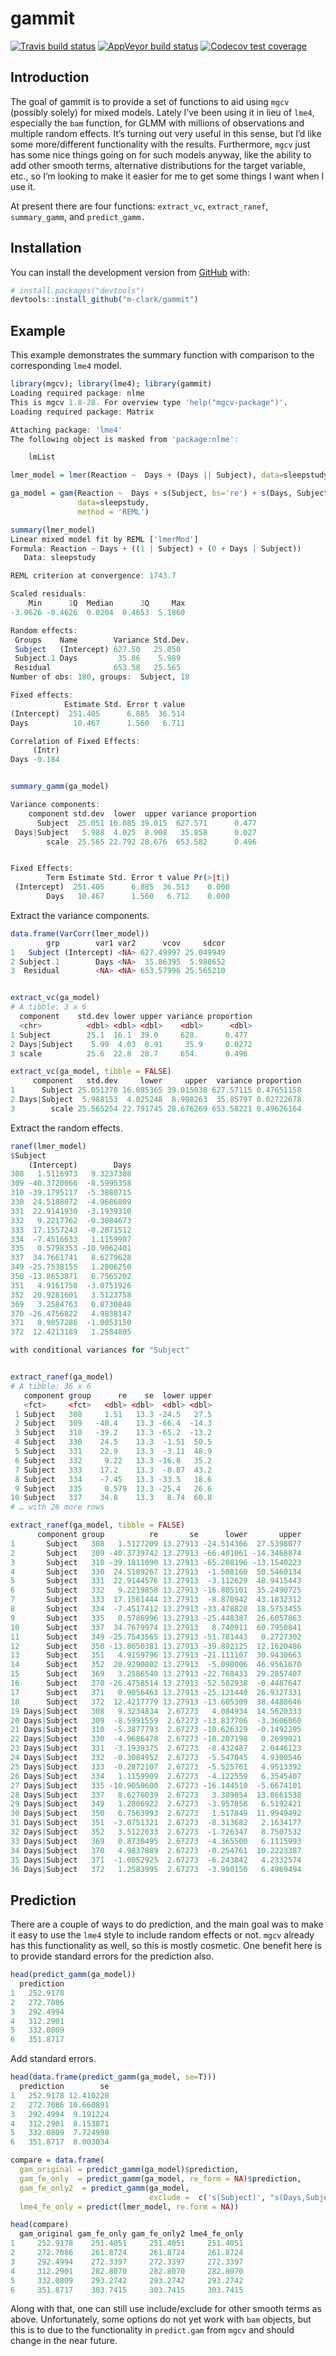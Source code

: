 
<!-- README.md is generated from README.Rmd. Please edit that file -->

# gammit

<!-- badges: start -->

[![Travis build
status](https://travis-ci.org/m-clark/gammit.svg?branch=master)](https://travis-ci.org/m-clark/gammit)
[![AppVeyor build
status](https://ci.appveyor.com/api/projects/status/github/m-clark/gammit?branch=master&svg=true)](https://ci.appveyor.com/project/m-clark/gammit)
[![Codecov test
coverage](https://codecov.io/gh/m-clark/gammit/branch/master/graph/badge.svg)](https://codecov.io/gh/m-clark/gammit?branch=master)
<!-- badges: end -->

## Introduction

The goal of gammit is to provide a set of functions to aid using `mgcv`
(possibly solely) for mixed models. Lately I’ve been using it in lieu of
`lme4`, especially the `bam` function, for GLMM with millions of
observations and multiple random effects. It’s turning out very useful
in this sense, but I’d like some more/different functionality with the
results. Furthermore, `mgcv` just has some nice things going on for such
models anyway, like the ability to add other smooth terms, alternative
distributions for the target variable, etc., so I’m looking to make it
easier for me to get some things I want when I use it.

At present there are four functions: `extract_vc`, `extract_ranef`,
`summary_gamm`, and `predict_gamm.`

## Installation

You can install the development version from
[GitHub](https://github.com/) with:

``` r
# install.packages("devtools")
devtools::install_github("m-clark/gammit")
```

## Example

This example demonstrates the summary function with comparison to the
corresponding `lme4` model.

``` r
library(mgcv); library(lme4); library(gammit)
Loading required package: nlme
This is mgcv 1.8-28. For overview type 'help("mgcv-package")'.
Loading required package: Matrix

Attaching package: 'lme4'
The following object is masked from 'package:nlme':

    lmList

lmer_model = lmer(Reaction ~  Days + (Days || Subject), data=sleepstudy)

ga_model = gam(Reaction ~  Days + s(Subject, bs='re') + s(Days, Subject, bs='re'),
               data=sleepstudy,
               method = 'REML')

summary(lmer_model)
Linear mixed model fit by REML ['lmerMod']
Formula: Reaction ~ Days + ((1 | Subject) + (0 + Days | Subject))
   Data: sleepstudy

REML criterion at convergence: 1743.7

Scaled residuals: 
    Min      1Q  Median      3Q     Max 
-3.9626 -0.4626  0.0204  0.4653  5.1860 

Random effects:
 Groups    Name        Variance Std.Dev.
 Subject   (Intercept) 627.50   25.050  
 Subject.1 Days         35.86    5.989  
 Residual              653.58   25.565  
Number of obs: 180, groups:  Subject, 18

Fixed effects:
            Estimate Std. Error t value
(Intercept)  251.405      6.885  36.514
Days          10.467      1.560   6.711

Correlation of Fixed Effects:
     (Intr)
Days -0.184


summary_gamm(ga_model)

Variance components:
    component std.dev  lower  upper variance proportion
      Subject  25.051 16.085 39.015  627.571      0.477
 Days|Subject   5.988  4.025  8.908   35.858      0.027
        scale  25.565 22.792 28.676  653.582      0.496


Fixed Effects:
        Term Estimate Std. Error t value Pr(>|t|)
 (Intercept)  251.405      6.885  36.513    0.000
        Days   10.467      1.560   6.712    0.000
```

Extract the variance components.

``` r
data.frame(VarCorr(lmer_model))
        grp        var1 var2      vcov     sdcor
1   Subject (Intercept) <NA> 627.49997 25.049949
2 Subject.1        Days <NA>  35.86395  5.988652
3  Residual        <NA> <NA> 653.57996 25.565210


extract_vc(ga_model)
# A tibble: 3 x 6
  component    std.dev lower upper variance proportion
  <chr>          <dbl> <dbl> <dbl>    <dbl>      <dbl>
1 Subject        25.1  16.1  39.0     628.      0.477 
2 Days|Subject    5.99  4.03  8.91     35.9     0.0272
3 scale          25.6  22.8  28.7     654.      0.496 

extract_vc(ga_model, tibble = FALSE)
     component   std.dev     lower     upper  variance proportion
1      Subject 25.051370 16.085365 39.015038 627.57115 0.47651158
2 Days|Subject  5.988153  4.025248  8.908263  35.85797 0.02722678
3        scale 25.565254 22.791745 28.676269 653.58221 0.49626164
```

Extract the random effects.

``` r
ranef(lmer_model)
$Subject
    (Intercept)        Days
308   1.5116973   9.3237308
309 -40.3720066  -8.5995358
310 -39.1795117  -5.3880715
330  24.5188072  -4.9686809
331  22.9141930  -3.1939310
332   9.2217762  -0.3084673
333  17.1557243  -0.2871512
334  -7.4516633   1.1159907
335   0.5798353 -10.9062401
337  34.7661741   8.6279628
349 -25.7538155   1.2806250
350 -13.8653871   6.7565202
351   4.9161750  -3.0751926
352  20.9281601   3.5123758
369   3.2584763   0.8730848
370 -26.4756822   4.9838147
371   0.9057286  -1.0053150
372  12.4213189   1.2584805

with conditional variances for "Subject" 


extract_ranef(ga_model)
# A tibble: 36 x 6
   component group      re    se  lower upper
   <fct>     <fct>   <dbl> <dbl>  <dbl> <dbl>
 1 Subject   308     1.51   13.3 -24.5   27.5
 2 Subject   309   -40.4    13.3 -66.4  -14.3
 3 Subject   310   -39.2    13.3 -65.2  -13.2
 4 Subject   330    24.5    13.3  -1.51  50.5
 5 Subject   331    22.9    13.3  -3.11  48.9
 6 Subject   332     9.22   13.3 -16.8   35.2
 7 Subject   333    17.2    13.3  -8.87  43.2
 8 Subject   334    -7.45   13.3 -33.5   18.6
 9 Subject   335     0.579  13.3 -25.4   26.6
10 Subject   337    34.8    13.3   8.74  60.8
# … with 26 more rows

extract_ranef(ga_model, tibble = FALSE)
      component group          re       se      lower       upper
1       Subject   308   1.5127209 13.27913 -24.514366  27.5398077
2       Subject   309 -40.3739742 13.27913 -66.401061 -14.3468874
3       Subject   310 -39.1811090 13.27913 -65.208196 -13.1540223
4       Subject   330  24.5189267 13.27913  -1.508160  50.5460134
5       Subject   331  22.9144576 13.27913  -3.112629  48.9415443
6       Subject   332   9.2219858 13.27913 -16.805101  35.2490725
7       Subject   333  17.1561444 13.27913  -8.870942  43.1832312
8       Subject   334  -7.4517412 13.27913 -33.478828  18.5753455
9       Subject   335   0.5786996 13.27913 -25.448387  26.6057863
10      Subject   337  34.7679974 13.27913   8.740911  60.7950841
11      Subject   349 -25.7543565 13.27913 -51.781443   0.2727302
12      Subject   350 -13.8650381 13.27913 -39.892125  12.1620486
13      Subject   351   4.9159796 13.27913 -21.111107  30.9430663
14      Subject   352  20.9290802 13.27913  -5.098006  46.9561670
15      Subject   369   3.2586540 13.27913 -22.768433  29.2857407
16      Subject   370 -26.4758514 13.27913 -52.502938  -0.4487647
17      Subject   371   0.9056463 13.27913 -25.121440  26.9327331
18      Subject   372  12.4217779 13.27913 -13.605309  38.4488646
19 Days|Subject   308   9.3234834  2.67273   4.084934  14.5620333
20 Days|Subject   309  -8.5991559  2.67273 -13.837706  -3.3606060
21 Days|Subject   310  -5.3877793  2.67273 -10.626329  -0.1492295
22 Days|Subject   330  -4.9686478  2.67273 -10.207198   0.2699021
23 Days|Subject   331  -3.1939375  2.67273  -8.432487   2.0446123
24 Days|Subject   332  -0.3084952  2.67273  -5.547045   4.9300546
25 Days|Subject   333  -0.2872107  2.67273  -5.525761   4.9513392
26 Days|Subject   334   1.1159909  2.67273  -4.122559   6.3545407
27 Days|Subject   335 -10.9059600  2.67273 -16.144510  -5.6674101
28 Days|Subject   337   8.6276039  2.67273   3.389054  13.8661538
29 Days|Subject   349   1.2806922  2.67273  -3.957858   6.5192421
30 Days|Subject   350   6.7563993  2.67273   1.517849  11.9949492
31 Days|Subject   351  -3.0751321  2.67273  -8.313682   2.1634177
32 Days|Subject   352   3.5122033  2.67273  -1.726347   8.7507532
33 Days|Subject   369   0.8730495  2.67273  -4.365500   6.1115993
34 Days|Subject   370   4.9837889  2.67273  -0.254761  10.2223387
35 Days|Subject   371  -1.0052925  2.67273  -6.243842   4.2332574
36 Days|Subject   372   1.2583995  2.67273  -3.980150   6.4969494
```

## Prediction

There are a couple of ways to do prediction, and the main goal was to
make it easy to use the `lme4` style to include random effects or not.
`mgcv` already has this functionality as well, so this is mostly
cosmetic. One benefit here is to provide standard errors for the
prediction also.

``` r
head(predict_gamm(ga_model))
  prediction
1   252.9178
2   272.7086
3   292.4994
4   312.2901
5   332.0809
6   351.8717
```

Add standard errors.

``` r
head(data.frame(predict_gamm(ga_model, se=T)))
  prediction        se
1   252.9178 12.410220
2   272.7086 10.660891
3   292.4994  9.191224
4   312.2901  8.153871
5   332.0809  7.724998
6   351.8717  8.003034
```

``` r
compare = data.frame(
  gam_original = predict_gamm(ga_model)$prediction,
  gam_fe_only  = predict_gamm(ga_model, re_form = NA)$prediction,
  gam_fe_only2  = predict_gamm(ga_model, 
                               exclude =  c('s(Subject)', "s(Days,Subject)"))$prediction,
  lme4_fe_only = predict(lmer_model, re.form = NA))

head(compare)
  gam_original gam_fe_only gam_fe_only2 lme4_fe_only
1     252.9178    251.4051     251.4051     251.4051
2     272.7086    261.8724     261.8724     261.8724
3     292.4994    272.3397     272.3397     272.3397
4     312.2901    282.8070     282.8070     282.8070
5     332.0809    293.2742     293.2742     293.2742
6     351.8717    303.7415     303.7415     303.7415
```

Along with that, one can still use include/exclude for other smooth
terms as above. Unfortunately, some options do not yet work with `bam`
objects, but this is to due to the functionality in `predict.gam` from
`mgcv` and should change in the near future.
